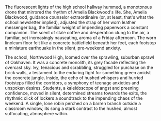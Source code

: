 The fluorescent lights of the high school hallway hummed, a monotonous drone that mirrored the rhythm of Amelia Blackwood's life.  She, Amelia Blackwood, guidance counselor extraordinaire (or, at least, that's what the school newsletter implied), adjusted the strap of her worn leather messenger bag, the familiar weight of impending paperwork a constant companion.  The scent of stale coffee and desperation clung to the air, a familiar, yet increasingly nauseating, aroma of a Friday afternoon.  The worn linoleum floor felt like a concrete battlefield beneath her feet, each footstep a miniature earthquake in the silent, pre-weekend anxiety.

The school, Northwood High, loomed over the sprawling, suburban sprawl of Oakhaven.  It was a concrete monolith, its grey facade reflecting the overcast sky.  Ivy, tenacious and scrabbling, struggled for purchase on the brick walls, a testament to the enduring fight for something green amidst the concrete jungle.  Inside, the echo of hushed whispers and hurried footsteps filled the corridors, a symphony of teenage anxieties and unspoken desires.  Students, a kaleidoscope of angst and preening confidence, moved in silent, determined streams towards the exits, the rhythmic click of lockers a soundtrack to the impending chaos of the weekend.  A single, lone robin perched on a barren branch outside a classroom window, its song a stark contrast to the hushed, almost suffocating, atmosphere within.
